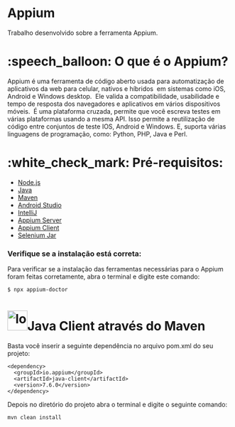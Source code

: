 # Appium
Trabalho desenvolvido sobre a ferramenta Appium.
<h1> :speech_balloon: O que é o Appium? </h1>
Appium é uma ferramenta de código aberto usada para automatização de aplicativos da web para celular, nativos e híbridos  em sistemas como iOS, Android e Windows desktop. 
Ele valida a compatibilidade, usabilidade e tempo de resposta dos navegadores e aplicativos em vários dispositivos móveis. 
É uma plataforma cruzada, permite que você escreva testes em várias plataformas usando a mesma API. Isso permite a reutilização de código entre conjuntos de teste IOS, Android e Windows. E, suporta várias linguagens de programação, como: Python, PHP, Java e Perl.

<h1> :white_check_mark: Pré-requisitos: </h1>

- [Node.js](https://nodejs.org/en/)
- [Java](https://www.oracle.com/br/java/technologies/javase/javase8-archive-downloads.html)
- [Maven](https://maven.apache.org/download.cgi)
- [Android Studio](https://developer.android.com/studio?hl=pt&gclid=CjwKCAiAhreNBhAYEiwAFGGKPLl92qAbFtHdGtSQpwLJVMCEam45-3_BWsbSImP7isde66uMK93drxoCEVwQAvD_BwE&gclsrc=aw.ds)
- [IntelliJ](https://www.jetbrains.com/pt-br/idea/)
- [Appium Server](https://appium.io)
- [Appium Client](https://appium.io/docs/en/about-appium/getting-started/?lang=pt#appium-clients)
- [Selenium Jar](https://www.selenium.dev/downloads/)
### Verifique se a instalação está correta:
Para verificar se a instalação das ferramentas necessárias para o Appium foram feitas corretamente, abra o terminal e digite este comando:
  
```bash
$ npx appium-doctor
```

<h1><img src="https://cdn.icon-icons.com/icons2/2107/PNG/512/file_type_maven_icon_130397.png" alt = "logo Maven" width = "45">Java Client através do Maven</h1>
  Basta você inserir a seguinte dependência no arquivo pom.xml do seu projeto:

  ```
<dependency>
    <groupId>io.appium</groupId>
    <artifactId>java-client</artifactId>
    <version>7.6.0</version>
</dependency>

```
  Depois no diretório do projeto abra o terminal e digite o seguinte comando:
  ```
mvn clean install
```


